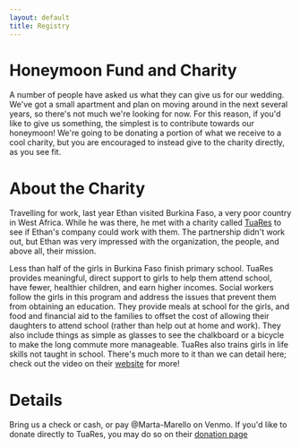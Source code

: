 ```yaml
---
layout: default
title: Registry
---
```


# Honeymoon Fund and Charity
A number of people have asked us what they can give us for our wedding.  We've got a small apartment and plan on moving around in the next several years, so there's not much we're looking for now. For this reason, if you'd like to give us something, the simplest is to contribute towards our honeymoon!  We're going to be donating a portion of what we receive to a cool charity, but you are encouraged to instead give to the charity directly, as you see fit.

# About the Charity
Travelling for work, last year Ethan visited Burkina Faso, a very poor country in West Africa.  While he was there, he met with a charity called [TuaRes](http://www.tuares.org/en/) to see if Ethan's company could work with them.  The partnership didn't work out, but Ethan was very impressed with the organization, the people, and above all, their mission.

Less than half of the girls in Burkina Faso finish primary school.  TuaRes provides meaningful, direct support to girls to help them attend school, have fewer, healthier children, and earn higher incomes.  Social workers follow the girls in this program and address the issues that prevent them from obtaining an education.  They provide meals at school for the girls, and food and financial aid to the families to offset the cost of allowing their daughters to attend school (rather than help out at home and work).  They also include things as simple as glasses to see the chalkboard or a bicycle to make the long commute more manageable.  TuaRes also trains girls in life skills not taught in school.  There's much more to it than we can detail here; check out the video on their [website](http://www.tuares.org/en/) for more!

# Details
Bring us a check or cash, or pay @Marta-Marello on Venmo.  If you'd like to donate directly to TuaRes, you may do so on their [donation page](http://www.tuares.org/en/donate.html)
